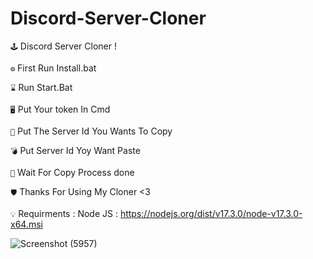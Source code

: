 # Discord-Server-Cloner


``🕹`` Discord Server Cloner !

``⚙️`` First Run Install.bat


``⌛️`` Run Start.Bat 


``🖥`` Put Your token In Cmd


``📡`` Put The Server Id You Wants To Copy


``💣`` Put Server Id Yoy Want Paste


``🎀`` Wait For Copy Process done

``🛡`` Thanks For Using My Cloner <3




``💡`` Requirments : Node JS : https://nodejs.org/dist/v17.3.0/node-v17.3.0-x64.msi


![Screenshot (5957)](https://user-images.githubusercontent.com/88446538/147849441-316b7540-fd5d-4c4f-afbb-4ce353090e86.png)
